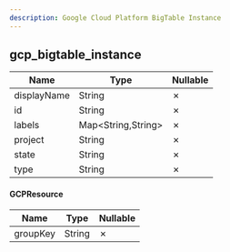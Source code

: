 ```yaml
---
description: Google Cloud Platform BigTable Instance
---
```

gcp_bigtable_instance
---------------------

| **Name**    | **Type**           | **Nullable** |
| ----------- | ------------------ | ------------ |
| displayName | String             | &cross;      |
| id          | String             | &cross;      |
| labels      | Map<String,String> | &cross;      |
| project     | String             | &cross;      |
| state       | String             | &cross;      |
| type        | String             | &cross;      |

#### GCPResource
| **Name** | **Type** | **Nullable** |
| -------- | -------- | ------------ |
| groupKey | String   | &cross;      |
